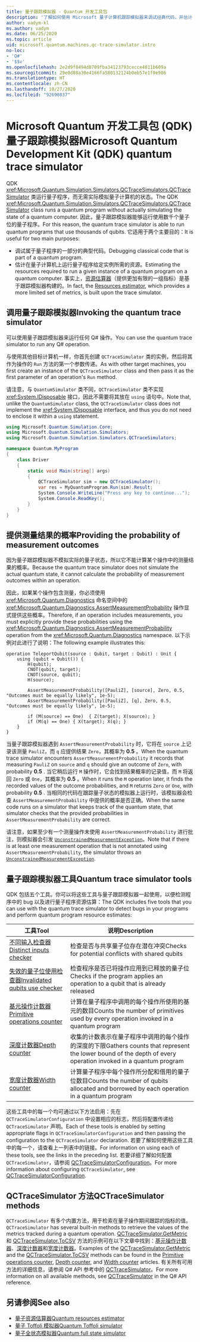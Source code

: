 ```yaml
---
title: 量子跟踪模拟器 - Quantum 开发工具包
description: '了解如何使用 Microsoft 量子计算机跟踪模拟器来调试经典代码，并估计 Q# 程序的资源要求。'
author: vadym-kl
ms.author: vadym
ms.date: 06/25/2020
ms.topic: article
uid: microsoft.quantum.machines.qc-trace-simulator.intro
no-loc:
- 'Q#'
- '$$v'
ms.openlocfilehash: 2e2d9f8494d8709fba34123793cecce4011b609a
ms.sourcegitcommit: 29e0d88a30e4166fa580132124b0eb57e1f0e986
ms.translationtype: HT
ms.contentlocale: zh-CN
ms.lasthandoff: 10/27/2020
ms.locfileid: "92690837"
---
```

# <a name="microsoft-quantum-development-kit-qdk-quantum-trace-simulator"></a><span data-ttu-id="75986-103">Microsoft Quantum 开发工具包 (QDK) 量子跟踪模拟器</span><span class="sxs-lookup"><span data-stu-id="75986-103">Microsoft Quantum Development Kit (QDK) quantum trace simulator</span></span>

<span data-ttu-id="75986-104">QDK <xref:Microsoft.Quantum.Simulation.Simulators.QCTraceSimulators.QCTraceSimulator> 类运行量子程序，而无需实际模拟量子计算机的状态。</span><span class="sxs-lookup"><span data-stu-id="75986-104">The QDK <xref:Microsoft.Quantum.Simulation.Simulators.QCTraceSimulators.QCTraceSimulator> class runs a quantum program without actually simulating the state of a quantum computer.</span></span> <span data-ttu-id="75986-105">因此，量子跟踪模拟器能够运行使用数千个量子位的量子程序。</span><span class="sxs-lookup"><span data-stu-id="75986-105">For this reason, the quantum trace simulator is able to run quantum programs that use thousands of qubits.</span></span>  <span data-ttu-id="75986-106">它适用于两个主要目的：</span><span class="sxs-lookup"><span data-stu-id="75986-106">It is useful for two main purposes:</span></span> 

* <span data-ttu-id="75986-107">调试属于量子程序的一部分的典型代码。</span><span class="sxs-lookup"><span data-stu-id="75986-107">Debugging classical code that is part of a quantum program.</span></span> 
* <span data-ttu-id="75986-108">估计在量子计算机上运行量子程序给定实例所需的资源。</span><span class="sxs-lookup"><span data-stu-id="75986-108">Estimating the resources required to run a given instance of a quantum program on a quantum computer.</span></span> <span data-ttu-id="75986-109">事实上，[资源估算器](xref:microsoft.quantum.machines.resources-estimator)（提供更加有限的一组指标）是基于跟踪模拟器构建的。</span><span class="sxs-lookup"><span data-stu-id="75986-109">In fact, the [Resources estimator](xref:microsoft.quantum.machines.resources-estimator), which provides a more limited set of metrics, is built upon the trace simulator.</span></span>

## <a name="invoking-the-quantum-trace-simulator"></a><span data-ttu-id="75986-110">调用量子跟踪模拟器</span><span class="sxs-lookup"><span data-stu-id="75986-110">Invoking the quantum trace simulator</span></span>

<span data-ttu-id="75986-111">可以使用量子跟踪模拟器来运行任何 Q# 操作。</span><span class="sxs-lookup"><span data-stu-id="75986-111">You can use the quantum trace simulator to run any Q# operation.</span></span>

<span data-ttu-id="75986-112">与使用其他目标计算机一样，你首先创建 `QCTraceSimulator` 类的实例，然后将其作为操作的 `Run` 方法的第一个参数传递。</span><span class="sxs-lookup"><span data-stu-id="75986-112">As with other target machines, you first create an instance of the `QCTraceSimulator` class and then pass it as the first parameter of an operation's `Run` method.</span></span>

<span data-ttu-id="75986-113">请注意，与 `QuantumSimulator` 类不同，`QCTraceSimulator` 类不实现 <xref:System.IDisposable> 接口，因此不需要将其放在 `using` 语句中。</span><span class="sxs-lookup"><span data-stu-id="75986-113">Note that, unlike the `QuantumSimulator` class, the `QCTraceSimulator` class does not implement the <xref:System.IDisposable> interface, and thus you do not need to enclose it within a `using` statement.</span></span>

```csharp
using Microsoft.Quantum.Simulation.Core;
using Microsoft.Quantum.Simulation.Simulators;
using Microsoft.Quantum.Simulation.Simulators.QCTraceSimulators;

namespace Quantum.MyProgram
{
    class Driver
    {
        static void Main(string[] args)
        {
            QCTraceSimulator sim = new QCTraceSimulator();
            var res = MyQuantumProgram.Run(sim).Result;
            System.Console.WriteLine("Press any key to continue...");
            System.Console.ReadKey();
        }
    }
}
```

## <a name="providing-the-probability-of-measurement-outcomes"></a><span data-ttu-id="75986-114">提供测量结果的概率</span><span class="sxs-lookup"><span data-stu-id="75986-114">Providing the probability of measurement outcomes</span></span>

<span data-ttu-id="75986-115">因为量子跟踪模拟器不模拟实际的量子状态，所以它不能计算某个操作中的测量结果的概率。</span><span class="sxs-lookup"><span data-stu-id="75986-115">Because the quantum trace simulator does not simulate the actual quantum state, it cannot calculate the probability of measurement outcomes within an operation.</span></span> 

<span data-ttu-id="75986-116">因此，如果某个操作包含测量，你必须使用 <xref:Microsoft.Quantum.Diagnostics> 命名空间中的 <xref:Microsoft.Quantum.Diagnostics.AssertMeasurementProbability> 操作显式提供这些概率。</span><span class="sxs-lookup"><span data-stu-id="75986-116">Therefore, if an operation includes measurements, you must explicitly provide these probabilities using the <xref:Microsoft.Quantum.Diagnostics.AssertMeasurementProbability> operation from the <xref:Microsoft.Quantum.Diagnostics> namespace.</span></span> <span data-ttu-id="75986-117">以下示例对此进行了说明：</span><span class="sxs-lookup"><span data-stu-id="75986-117">The following example illustrates this:</span></span>

```qsharp
operation TeleportQubit(source : Qubit, target : Qubit) : Unit {
    using (qubit = Qubit()) {
        H(qubit);
        CNOT(qubit, target);
        CNOT(source, qubit);
        H(source);

        AssertMeasurementProbability([PauliZ], [source], Zero, 0.5, "Outcomes must be equally likely", 1e-5);
        AssertMeasurementProbability([PauliZ], [q], Zero, 0.5, "Outcomes must be equally likely", 1e-5);

        if (M(source) == One)  { Z(target); X(source); }
        if (M(q) == One) { X(target); X(q); }
    }
}
```

<span data-ttu-id="75986-118">当量子跟踪模拟器遇到 `AssertMeasurementProbability` 时，它将在 `source` 上记录该测量 `PauliZ`，而 `q` 应提供结果 `Zero`，其概率为 **0.5** 。</span><span class="sxs-lookup"><span data-stu-id="75986-118">When the quantum trace simulator encounters `AssertMeasurementProbability` it records that measuring `PauliZ` on `source` and `q` should give an outcome of `Zero`, with probability **0.5** .</span></span> <span data-ttu-id="75986-119">当它稍后运行 `M` 操作时，它会找到结果概率的记录值，而 `M` 将返回 `Zero` 或 `One`，其概率为 **0.5** 。</span><span class="sxs-lookup"><span data-stu-id="75986-119">When it runs the `M` operation later, it finds the recorded values of the outcome probabilities, and `M` returns `Zero` or `One`, with probability **0.5** .</span></span> <span data-ttu-id="75986-120">当相同的代码在跟踪量子状态的模拟器上运行时，该模拟器会检查 `AssertMeasurementProbability` 中提供的概率是否正确。</span><span class="sxs-lookup"><span data-stu-id="75986-120">When the same code runs on a simulator that keeps track of the quantum state, that simulator checks that the provided probabilities in `AssertMeasurementProbability` are correct.</span></span>

<span data-ttu-id="75986-121">请注意，如果至少有一个测量操作未使用 `AssertMeasurementProbability` 进行批注，则模拟器会引发 [`UnconstrainedMeasurementException`](https://docs.microsoft.com/dotnet/api/microsoft.quantum.simulation.simulators.qctracesimulators.unconstrainedmeasurementexception)。</span><span class="sxs-lookup"><span data-stu-id="75986-121">Note that if there is at least one measurement operation that is not annotated using `AssertMeasurementProbability`, the simulator throws an [`UnconstrainedMeasurementException`](https://docs.microsoft.com/dotnet/api/microsoft.quantum.simulation.simulators.qctracesimulators.unconstrainedmeasurementexception).</span></span>

## <a name="quantum-trace-simulator-tools"></a><span data-ttu-id="75986-122">量子跟踪模拟器工具</span><span class="sxs-lookup"><span data-stu-id="75986-122">Quantum trace simulator tools</span></span>

<span data-ttu-id="75986-123">QDK 包括五个工具。你可以将这些工具与量子跟踪模拟器一起使用，以便检测程序中的 bug 以及进行量子程序资源估算：</span><span class="sxs-lookup"><span data-stu-id="75986-123">The QDK includes five tools that you can use with the quantum trace simulator to detect bugs in your programs and perform quantum program resource estimates:</span></span> 

|<span data-ttu-id="75986-124">工具</span><span class="sxs-lookup"><span data-stu-id="75986-124">Tool</span></span> | <span data-ttu-id="75986-125">说明</span><span class="sxs-lookup"><span data-stu-id="75986-125">Description</span></span> |
|-----| -----|
|[<span data-ttu-id="75986-126">不同输入检查器</span><span class="sxs-lookup"><span data-stu-id="75986-126">Distinct inputs checker</span></span>](xref:microsoft.quantum.machines.qc-trace-simulator.distinct-inputs) |<span data-ttu-id="75986-127">检查是否与共享量子位存在潜在冲突</span><span class="sxs-lookup"><span data-stu-id="75986-127">Checks for potential conflicts with shared qubits</span></span> |
|[<span data-ttu-id="75986-128">失效的量子位使用检查器</span><span class="sxs-lookup"><span data-stu-id="75986-128">Invalidated qubits use checker</span></span>](xref:microsoft.quantum.machines.qc-trace-simulator.invalidated-qubits)  |<span data-ttu-id="75986-129">检查程序是否已将操作应用到已释放的量子位</span><span class="sxs-lookup"><span data-stu-id="75986-129">Checks if the program applies an operation to a qubit that is already released</span></span> |
|[<span data-ttu-id="75986-130">基元操作计数器</span><span class="sxs-lookup"><span data-stu-id="75986-130">Primitive operations counter</span></span>](xref:microsoft.quantum.machines.qc-trace-simulator.primitive-counter)  | <span data-ttu-id="75986-131">计算在量子程序中调用的每个操作所使用的基元的数目</span><span class="sxs-lookup"><span data-stu-id="75986-131">Counts the number of primitives used by every operation invoked in a quantum program</span></span>  |
|[<span data-ttu-id="75986-132">深度计数器</span><span class="sxs-lookup"><span data-stu-id="75986-132">Depth counter</span></span>](xref:microsoft.quantum.machines.qc-trace-simulator.depth-counter)  |<span data-ttu-id="75986-133">收集的计数表示在量子程序中调用的每个操作的深度的下限</span><span class="sxs-lookup"><span data-stu-id="75986-133">Gathers counts that represent the lower bound of the depth of every operation invoked in a quantum program</span></span>   |
|[<span data-ttu-id="75986-134">宽度计数器</span><span class="sxs-lookup"><span data-stu-id="75986-134">Width counter</span></span>](xref:microsoft.quantum.machines.qc-trace-simulator.width-counter)  |<span data-ttu-id="75986-135">计算量子程序中每个操作所分配和借用的量子位数目</span><span class="sxs-lookup"><span data-stu-id="75986-135">Counts the number of qubits allocated and borrowed by each operation in a quantum program</span></span> |

<span data-ttu-id="75986-136">这些工具中的每一个均可通过以下方法启用：先在 `QCTraceSimulatorConfiguration` 中设置相应的标志，然后将配置传递给 `QCTraceSimulator` 声明。</span><span class="sxs-lookup"><span data-stu-id="75986-136">Each of these tools is enabled by setting appropriate flags in `QCTraceSimulatorConfiguration` and then passing the configuration to the `QCTraceSimulator` declaration.</span></span> <span data-ttu-id="75986-137">若要了解如何使用这些工具中的每一个，请查看上一列表中的链接。</span><span class="sxs-lookup"><span data-stu-id="75986-137">For information on using each of these tools, see the links in the preceding list.</span></span> <span data-ttu-id="75986-138">若要详细了解如何配置 `QCTraceSimulator`，请参阅 [QCTraceSimulatorConfiguration](xref:Microsoft.Quantum.Simulation.Simulators.QCTraceSimulators.QCTraceSimulatorConfiguration)。</span><span class="sxs-lookup"><span data-stu-id="75986-138">For more information about configuring `QCTraceSimulator`, see [QCTraceSimulatorConfiguration](xref:Microsoft.Quantum.Simulation.Simulators.QCTraceSimulators.QCTraceSimulatorConfiguration).</span></span>

## <a name="qctracesimulator-methods"></a><span data-ttu-id="75986-139">QCTraceSimulator 方法</span><span class="sxs-lookup"><span data-stu-id="75986-139">QCTraceSimulator methods</span></span>

<span data-ttu-id="75986-140">`QCTraceSimulator` 有多个内置方法，用于检索在量子操作期间跟踪的指标的值。</span><span class="sxs-lookup"><span data-stu-id="75986-140">`QCTraceSimulator` has several built-in methods to retrieve the values of the metrics tracked during a quantum operation.</span></span> <span data-ttu-id="75986-141">[QCTraceSimulator.GetMetric](https://docs.microsoft.com/dotnet/api/microsoft.quantum.simulation.simulators.qctracesimulators.qctracesimulator.getmetric) 和 [QCTraceSimulator.ToCSV](https://docs.microsoft.com/dotnet/api/microsoft.quantum.simulation.simulators.qctracesimulators.qctracesimulator.tocsv) 方法的示例可在以下文章中找到：[基元操作计数器](xref:microsoft.quantum.machines.qc-trace-simulator.primitive-counter)、[深度计数器](xref:microsoft.quantum.machines.qc-trace-simulator.depth-counter)和[宽度计数器](xref:microsoft.quantum.machines.qc-trace-simulator.width-counter)。</span><span class="sxs-lookup"><span data-stu-id="75986-141">Examples of the [QCTraceSimulator.GetMetric](https://docs.microsoft.com/dotnet/api/microsoft.quantum.simulation.simulators.qctracesimulators.qctracesimulator.getmetric) and the [QCTraceSimulator.ToCSV](https://docs.microsoft.com/dotnet/api/microsoft.quantum.simulation.simulators.qctracesimulators.qctracesimulator.tocsv) methods can be found in the [Primitive operations counter](xref:microsoft.quantum.machines.qc-trace-simulator.primitive-counter), [Depth counter](xref:microsoft.quantum.machines.qc-trace-simulator.depth-counter), and [Width counter](xref:microsoft.quantum.machines.qc-trace-simulator.width-counter) articles.</span></span> <span data-ttu-id="75986-142">有关所有可用方法的详细信息，请参阅 Q# API 参考中的 [QCTraceSimulator](xref:Microsoft.Quantum.Simulation.Simulators.QCTraceSimulators.QCTraceSimulator)。</span><span class="sxs-lookup"><span data-stu-id="75986-142">For more information on all available methods, see [QCTraceSimulator](xref:Microsoft.Quantum.Simulation.Simulators.QCTraceSimulators.QCTraceSimulator) in the Q# API reference.</span></span>  

## <a name="see-also"></a><span data-ttu-id="75986-143">另请参阅</span><span class="sxs-lookup"><span data-stu-id="75986-143">See also</span></span>

- [<span data-ttu-id="75986-144">量子资源估算器</span><span class="sxs-lookup"><span data-stu-id="75986-144">Quantum resources estimator</span></span>](xref:microsoft.quantum.machines.resources-estimator)
- [<span data-ttu-id="75986-145">量子 Toffoli 模拟器</span><span class="sxs-lookup"><span data-stu-id="75986-145">Quantum Toffoli simulator</span></span>](xref:microsoft.quantum.machines.toffoli-simulator)
- [<span data-ttu-id="75986-146">量子全状态模拟器</span><span class="sxs-lookup"><span data-stu-id="75986-146">Quantum full state simulator</span></span>](xref:microsoft.quantum.machines.full-state-simulator) 